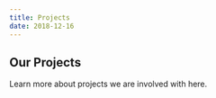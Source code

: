 ```yaml
---
title: Projects
date: 2018-12-16
---
```


<h2 class="title text-center">Our Projects</h2>

Learn more about projects we are involved with here.